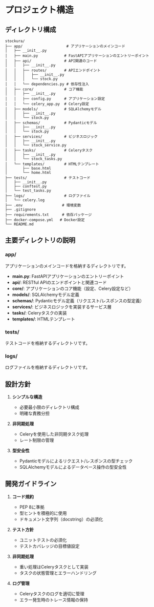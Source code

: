 # プロジェクト構造

## ディレクトリ構成

```
stockura/
├── app/                    # アプリケーションのメインコード
│   ├── __init__.py
│   ├── main.py            # FastAPIアプリケーションのエントリーポイント
│   ├── api/               # API関連のコード
│   │   ├── __init__.py
│   │   ├── routes/        # APIエンドポイント
│   │   │   ├── __init__.py
│   │   │   └── stock.py
│   │   └── dependencies.py # 依存性注入
│   ├── core/              # コア機能
│   │   ├── __init__.py
│   │   ├── config.py      # アプリケーション設定
│   │   └── celery_app.py  # Celery設定
│   ├── models/            # SQLAlchemyモデル
│   │   ├── __init__.py
│   │   └── stock.py
│   ├── schemas/           # Pydanticモデル
│   │   ├── __init__.py
│   │   └── stock.py
│   ├── services/          # ビジネスロジック
│   │   ├── __init__.py
│   │   └── stock_service.py
│   ├── tasks/             # Celeryタスク
│   │   ├── __init__.py
│   │   └── stock_tasks.py
│   └── templates/         # HTMLテンプレート
│       ├── base.html
│       └── home.html
├── tests/                 # テストコード
│   ├── __init__.py
│   ├── conftest.py
│   └── test_tasks.py
├── logs/                  # ログファイル
│   └── celery.log
├── .env                  # 環境変数
├── .gitignore
├── requirements.txt      # 依存パッケージ
├── docker-compose.yml   # Docker設定
└── README.md
```

## 主要ディレクトリの説明

### app/
アプリケーションのメインコードを格納するディレクトリです。

- **main.py**: FastAPIアプリケーションのエントリーポイント
- **api/**: RESTful APIのエンドポイントと関連コード
- **core/**: アプリケーションのコア機能（設定、Celery設定など）
- **models/**: SQLAlchemyモデル定義
- **schemas/**: Pydanticモデル定義（リクエスト/レスポンスの型定義）
- **services/**: ビジネスロジックを実装するサービス層
- **tasks/**: Celeryタスクの実装
- **templates/**: HTMLテンプレート

### tests/
テストコードを格納するディレクトリです。

### logs/
ログファイルを格納するディレクトリです。

## 設計方針

1. **シンプルな構造**
   - 必要最小限のディレクトリ構成
   - 明確な責務分担

2. **非同期処理**
   - Celeryを使用した非同期タスク処理
   - レート制限の管理

3. **型安全性**
   - Pydanticモデルによるリクエスト/レスポンスの型チェック
   - SQLAlchemyモデルによるデータベース操作の型安全性

## 開発ガイドライン

1. **コード規約**
   - PEP 8に準拠
   - 型ヒントを積極的に使用
   - ドキュメント文字列（docstring）の必須化

2. **テスト方針**
   - ユニットテストの必須化
   - テストカバレッジの目標値設定

3. **非同期処理**
   - 重い処理はCeleryタスクとして実装
   - タスクの状態管理とエラーハンドリング

4. **ログ管理**
   - Celeryタスクのログを適切に管理
   - エラー発生時のトレース情報の保持 